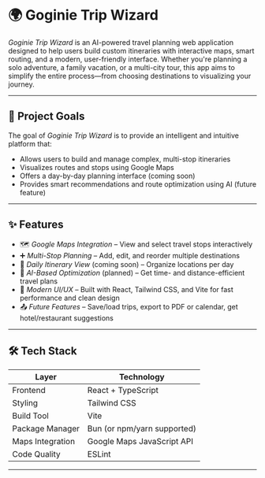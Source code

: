# 🌍 Goginie Trip Wizard

*Goginie Trip Wizard* is an AI-powered travel planning web application designed to help users build custom itineraries with interactive maps, smart routing, and a modern, user-friendly interface. Whether you're planning a solo adventure, a family vacation, or a multi-city tour, this app aims to simplify the entire process—from choosing destinations to visualizing your journey.

---

## 🎯 Project Goals

The goal of *Goginie Trip Wizard* is to provide an intelligent and intuitive platform that:

- Allows users to build and manage complex, multi-stop itineraries
- Visualizes routes and stops using Google Maps
- Offers a day-by-day planning interface (coming soon)
- Provides smart recommendations and route optimization using AI (future feature)

---

## ✨ Features

- 🗺 *Google Maps Integration* – View and select travel stops interactively
- ➕ *Multi-Stop Planning* – Add, edit, and reorder multiple destinations
- 📅 *Daily Itinerary View* (coming soon) – Organize locations per day
- 🧠 *AI-Based Optimization* (planned) – Get time- and distance-efficient travel plans
- 🎨 *Modern UI/UX* – Built with React, Tailwind CSS, and Vite for fast performance and clean design
- 📤 *Future Features* – Save/load trips, export to PDF or calendar, get hotel/restaurant suggestions

---

## 🛠 Tech Stack

| Layer            | Technology                    |
|------------------|-------------------------------|
| Frontend         | React + TypeScript            |
| Styling          | Tailwind CSS                  |
| Build Tool       | Vite                          |
| Package Manager  | Bun (or npm/yarn supported)   |
| Maps Integration | Google Maps JavaScript API    |
| Code Quality     | ESLint                        |

---